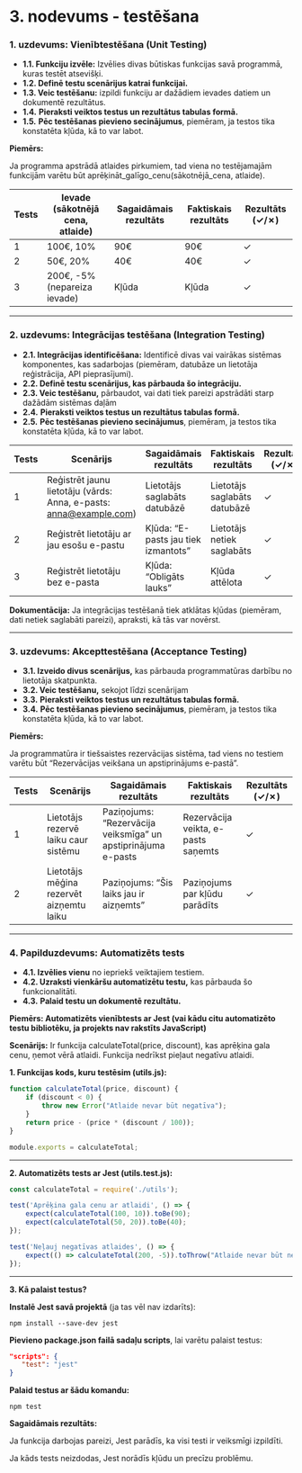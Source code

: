 # 3. nodevums - testēšana

### **1. uzdevums: Vienībtestēšana (Unit Testing)**

- **1.1. Funkciju izvēle:** Izvēlies divas būtiskas funkcijas savā programmā, kuras testēt atsevišķi.
- **1.2. Definē testu scenārijus katrai funkcijai.**
- **1.3. Veic testēšanu:** izpildi funkciju ar dažādiem ievades datiem un dokumentē rezultātus.
- **1.4.** **Pieraksti veiktos testus un rezultātus tabulas formā.**
- **1.5.** **Pēc testēšanas pievieno secinājumus**, piemēram, ja testos tika konstatēta kļūda, kā to var labot.

**Piemērs:**

Ja programma apstrādā atlaides pirkumiem, tad viena no testējamajām funkcijām varētu būt aprēķināt_galīgo_cenu(sākotnējā_cena, atlaide).

| **Tests** | **Ievade (sākotnējā cena, atlaide)** | **Sagaidāmais rezultāts** | **Faktiskais rezultāts** | **Rezultāts (✓/✗)** |
| --- | --- | --- | --- | --- |
| 1 | 100€, 10% | 90€ | 90€ | ✓ |
| 2 | 50€, 20% | 40€ | 40€ | ✓ |
| 3 | 200€, -5% (nepareiza ievade) | Kļūda | Kļūda | ✓ |

---

### **2. uzdevums: Integrācijas testēšana (Integration Testing)**

- **2.1. Integrācijas identificēšana:** Identificē divas vai vairākas sistēmas komponentes, kas sadarbojas (piemēram, datubāze un lietotāja reģistrācija, API pieprasījumi).
- **2.2. Definē testu scenārijus, kas pārbauda šo integrāciju.**
- **2.3. Veic testēšanu,** pārbaudot, vai dati tiek pareizi apstrādāti starp dažādām sistēmas daļām
- **2.4.** **Pieraksti veiktos testus un rezultātus tabulas formā.**
- **2.5.** **Pēc testēšanas pievieno secinājumus**, piemēram, ja testos tika konstatēta kļūda, kā to var labot.

| **Tests** | **Scenārijs** | **Sagaidāmais rezultāts** | **Faktiskais rezultāts** | **Rezultāts (✓/✗)** |
| --- | --- | --- | --- | --- |
| 1 | Reģistrēt jaunu lietotāju (vārds: Anna, e-pasts: anna@example.com) | Lietotājs saglabāts datubāzē | Lietotājs saglabāts datubāzē | ✓ |
| 2 | Reģistrēt lietotāju ar jau esošu e-pastu | Kļūda: “E-pasts jau tiek izmantots” | Lietotājs netiek saglabāts | ✓ |
| 3 | Reģistrēt lietotāju bez e-pasta | Kļūda: “Obligāts lauks” | Kļūda attēlota | ✓ |

**Dokumentācija:** Ja integrācijas testēšanā tiek atklātas kļūdas (piemēram, dati netiek saglabāti pareizi), apraksti, kā tās var novērst.

---

### **3. uzdevums: Akcepttestēšana (Acceptance Testing)**

- **3.1. Izveido divus scenārijus,** kas pārbauda programmatūras darbību no lietotāja skatpunkta.
- **3.2. Veic testēšanu,** sekojot līdzi scenārijam
- **3.3.** **Pieraksti veiktos testus un rezultātus tabulas formā.**
- **3.4.** **Pēc testēšanas pievieno secinājumus**, piemēram, ja testos tika konstatēta kļūda, kā to var labot.

**Piemērs:**

Ja programmatūra ir tiešsaistes rezervācijas sistēma, tad viens no testiem varētu būt “Rezervācijas veikšana un apstiprinājums e-pastā”.

| **Tests** | **Scenārijs** | **Sagaidāmais rezultāts** | **Faktiskais rezultāts** | **Rezultāts (✓/✗)** |
| --- | --- | --- | --- | --- |
| 1 | Lietotājs rezervē laiku caur sistēmu | Paziņojums: “Rezervācija veiksmīga” un apstiprinājuma e-pasts | Rezervācija veikta, e-pasts saņemts | ✓ |
| 2 | Lietotājs mēģina rezervēt aizņemtu laiku | Paziņojums: “Šis laiks jau ir aizņemts” | Paziņojums par kļūdu parādīts | ✓ |

---

### **4. Papilduzdevums: Automatizēts tests**

- **4.1. Izvēlies vienu** no iepriekš veiktajiem testiem.
- **4.2. Uzraksti vienkāršu automatizētu testu,** kas pārbauda šo funkcionalitāti.
- **4.3.** **Palaid testu un dokumentē rezultātu.**

**Piemērs: Automatizēts vienībtests ar Jest (vai kādu citu automatizēto testu bibliotēku, ja projekts nav rakstīts JavaScript)**

**Scenārijs:** Ir funkcija calculateTotal(price, discount), kas aprēķina gala cenu, ņemot vērā atlaidi. Funkcija nedrīkst pieļaut negatīvu atlaidi.

**1. Funkcijas kods, kuru testēsim (utils.js):**

```jsx
function calculateTotal(price, discount) {
    if (discount < 0) {
        throw new Error("Atlaide nevar būt negatīva");
    }
    return price - (price * (discount / 100));
}

module.exports = calculateTotal;
```

---

**2. Automatizēts tests ar Jest (utils.test.js):**

```jsx
const calculateTotal = require('./utils');

test('Aprēķina gala cenu ar atlaidi', () => {
    expect(calculateTotal(100, 10)).toBe(90);
    expect(calculateTotal(50, 20)).toBe(40);
});

test('Neļauj negatīvas atlaides', () => {
    expect(() => calculateTotal(200, -5)).toThrow("Atlaide nevar būt negatīva");
});
```

---

**3. Kā palaist testus?**

**Instalē Jest savā projektā** (ja tas vēl nav izdarīts):

```
npm install --save-dev jest
```

**Pievieno package.json failā sadaļu scripts**, lai varētu palaist testus:

```json
"scripts": {
   "test": "jest"
}
```

**Palaid testus ar šādu komandu:**

```
npm test
```

**Sagaidāmais rezultāts:**

Ja funkcija darbojas pareizi, Jest parādīs, ka visi testi ir veiksmīgi izpildīti.

Ja kāds tests neizdodas, Jest norādīs kļūdu un precīzu problēmu.

